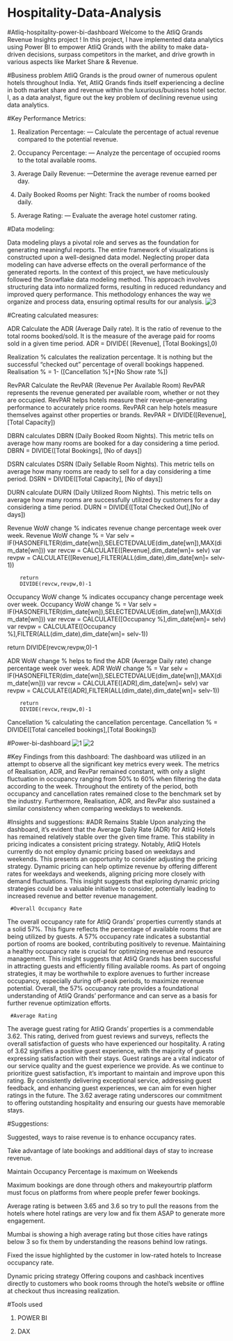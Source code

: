 # Hospitality-Data-Analysis

#Atliq-hospitality-power-bi-dashboard
Welcome to the AtliQ Grands Revenue Insights project ! In this project, I have implemented data analytics using Power BI to empower AtliQ Grands with the ability to make data-driven decisions, surpass competitors in the market, and drive growth in various aspects like Market Share & Revenue.

#Business problem
AtliQ Grands is the proud owner of numerous opulent hotels throughout India. Yet, AtliQ Grands finds itself experiencing a decline in both market share and revenue within the luxurious/business hotel sector. I, as a data analyst, figure out the key problem of declining revenue using data analytics.

#Key Performance Metrics:
1. Realization Percentage: — Calculate the percentage of actual revenue compared to the potential revenue.

2. Occupancy Percentage: — Analyze the percentage of occupied rooms to the total available rooms.

3. Average Daily Revenue: —Determine the average revenue earned per day.

4. Daily Booked Rooms per Night: Track the number of rooms booked daily.

5. Average Rating: — Evaluate the average hotel customer rating.

#Data modeling:

Data modeling plays a pivotal role and serves as the foundation for generating meaningful reports. The entire framework of visualizations is constructed upon a well-designed data model. Neglecting proper data modeling can have adverse effects on the overall performance of the generated reports.
In the context of this project, we have meticulously followed the Snowflake data modeling method. This approach involves structuring data into normalized forms, resulting in reduced redundancy and improved query performance. This methodology enhances the way we organize and process data, ensuring optimal results for our analysis.
![3](https://github.com/VijayKumarVuyyala/Hospitality-Data-Analysis/assets/160216489/8e6d32c6-1161-42d6-9c3a-3d2cdc96b822)

#Creating calculated measures:

ADR Calculate the ADR (Average Daily rate). It is the ratio of revenue to the total rooms booked/sold. It is the measure of the average paid for rooms sold in a given time period.
ADR = DIVIDE( [Revenue], [Total Bookings],0)

Realization % calculates the realization percentage. It is nothing but the successful “checked out” percentage of overall bookings happened.
Realisation % = 1- ([Cancellation %]+[No Show rate %])


RevPAR Calculate the RevPAR (Revenue Per Available Room) RevPAR represents the revenue generated per available room, whether or not they are occupied. RevPAR helps hotels measure their revenue-generating performance to accurately price rooms. RevPAR can help hotels measure themselves against other properties or brands.
RevPAR = DIVIDE([Revenue],[Total Capacity])

DBRN calculates DBRN (Daily Booked Room Nights). This metric tells on average how many rooms are booked for a day considering a time period.
DBRN = DIVIDE([Total Bookings], [No of days])

DSRN calculates DSRN (Daily Sellable Room Nights). This metric tells on average how many rooms are ready to sell for a day considering a time period.
DSRN = DIVIDE([Total Capacity], [No of days])

DURN calculate DURN (Daily Utilized Room Nights). This metric tells on average how many rooms are successfully utilized by customers for a day considering a time period.
DURN = DIVIDE([Total Checked Out],[No of days])

Revenue WoW change % indicates revenue change percentage week over week.
Revenue WoW change % = 
        Var selv = IF(HASONEFILTER(dim_date[wn]),SELECTEDVALUE(dim_date[wn]),MAX(dim_date[wn]))
        var revcw = CALCULATE([Revenue],dim_date[wn]= selv)
        var revpw = CALCULATE([Revenue],FILTER(ALL(dim_date),dim_date[wn]= selv-1))
        
        return
        DIVIDE(revcw,revpw,0)-1

Occupancy WoW change % indicates occupancy change percentage week over week.
Occupancy WoW change % = 
        Var selv = IF(HASONEFILTER(dim_date[wn]),SELECTEDVALUE(dim_date[wn]),MAX(dim_date[wn]))
        var revcw = CALCULATE([Occupancy %],dim_date[wn]= selv)
        var revpw = CALCULATE([Occupancy %],FILTER(ALL(dim_date),dim_date[wn]= selv-1))
        
 return
        DIVIDE(revcw,revpw,0)-1

ADR WoW change % helps to find the ADR (Average Daily rate) change percentage week over week.
ADR WoW change % = 
        Var selv = IF(HASONEFILTER(dim_date[wn]),SELECTEDVALUE(dim_date[wn]),MAX(dim_date[wn]))
        var revcw = CALCULATE([ADR],dim_date[wn]= selv)
        var revpw = CALCULATE([ADR],FILTER(ALL(dim_date),dim_date[wn]= selv-1))
        
        return
        DIVIDE(revcw,revpw,0)-1

Cancellation % calculating the cancellation percentage.
Cancellation % = DIVIDE([Total cancelled bookings],[Total Bookings])

#Power-bi-dashboard
![1](https://github.com/VijayKumarVuyyala/Hospitality-Data-Analysis/assets/160216489/23e7139f-fc77-4737-b803-b837a7a562de)
![2](https://github.com/VijayKumarVuyyala/Hospitality-Data-Analysis/assets/160216489/e1575409-cdf1-4f41-a04d-3a3ba7c4fafa)

#Key Findings from this dashboard:
The dashboard was utilized in an attempt to observe all the significant key metrics every week. The metrics of Realisation, ADR, and RevPar remained constant, with only a slight fluctuation in occupancy ranging from 50% to 60% when filtering the data according to the week. Throughout the entirety of the period, both occupancy and cancellation rates remained close to the benchmark set by the industry.
Furthermore, Realisation, ADR, and RevPar also sustained a similar consistency when comparing weekdays to weekends.

#Insights and suggestions:
       #ADR Remains Stable
Upon analyzing the dashboard, it’s evident that the Average Daily Rate (ADR) for AtliQ Hotels has remained relatively stable over the given time frame. This stability in pricing indicates a consistent pricing strategy.
Notably, AtliQ Hotels currently do not employ dynamic pricing based on weekdays and weekends. This presents an opportunity to consider adjusting the pricing strategy. Dynamic pricing can help optimize revenue by offering different rates for weekdays and weekends, aligning pricing more closely with demand fluctuations.
This insight suggests that exploring dynamic pricing strategies could be a valuable initiative to consider, potentially leading to increased revenue and better revenue management.

     #Overall Occupancy Rate
The overall occupancy rate for AtliQ Grands’ properties currently stands at a solid 57%. This figure reflects the percentage of available rooms that are being utilized by guests. A 57% occupancy rate indicates a substantial portion of rooms are booked, contributing positively to revenue.
Maintaining a healthy occupancy rate is crucial for optimizing revenue and resource management. This insight suggests that AtliQ Grands has been successful in attracting guests and efficiently filling available rooms.
As part of ongoing strategies, it may be worthwhile to explore avenues to further increase occupancy, especially during off-peak periods, to maximize revenue potential.
Overall, the 57% occupancy rate provides a foundational understanding of AtliQ Grands’ performance and can serve as a basis for further revenue optimization efforts.

     #Average Rating
The average guest rating for AtliQ Grands’ properties is a commendable 3.62. This rating, derived from guest reviews and surveys, reflects the overall satisfaction of guests who have experienced our hospitality.
A rating of 3.62 signifies a positive guest experience, with the majority of guests expressing satisfaction with their stays. Guest ratings are a vital indicator of our service quality and the guest experience we provide.
As we continue to prioritize guest satisfaction, it’s important to maintain and improve upon this rating. By consistently delivering exceptional service, addressing guest feedback, and enhancing guest experiences, we can aim for even higher ratings in the future.
The 3.62 average rating underscores our commitment to offering outstanding hospitality and ensuring our guests have memorable stays.

#Suggestions:

Suggested, ways to raise revenue is to enhance occupancy rates.

Take advantage of late bookings and additional days of stay to increase revenue.

Maintain Occupancy Percentage is maximum on Weekends

Maximum bookings are done through others and makeyourtrip platform must focus on platforms from where people prefer fewer bookings.

Average rating is between 3.65 and 3.6 so try to pull the reasons from the hotels where hotel ratings are very low and fix them ASAP to generate more engagement.

Mumbai is showing a high average rating but those cities have ratings below 3 so fix them by understanding the reasons behind low ratings.

Fixed the issue highlighted by the customer in low-rated hotels to Increase occupancy rate.

Dynamic pricing strategy Offering coupons and cashback incentives directly to customers who book rooms through the hotel’s website or offline at checkout thus increasing realization.

#Tools used
1. POWER BI

2. DAX

